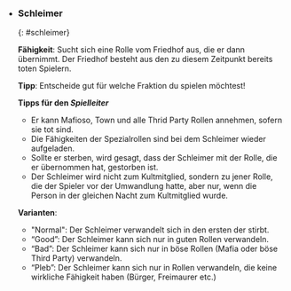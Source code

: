   - ### **Schleimer**
      {: #schleimer}

      **Fähigkeit**: Sucht sich eine Rolle vom Friedhof aus, die er dann übernimmt. Der Friedhof besteht aus den zu diesem Zeitpunkt bereits toten Spielern.

      **Tipp**: Entscheide gut für welche Fraktion du spielen möchtest!

      **Tipps für den *Spielleiter***

      * Er kann Mafioso, Town und alle Thrid Party Rollen annehmen, sofern sie tot sind.
      * Die Fähigkeiten der Spezialrollen sind bei dem Schleimer wieder aufgeladen.
      * Sollte er sterben, wird gesagt, dass der Schleimer mit der Rolle, die er übernommen hat, gestorben ist.
      * Der Schleimer wird nicht zum Kultmitglied, sondern zu jener Rolle, die der Spieler vor der Umwandlung hatte, aber nur, wenn die Person in der gleichen Nacht zum Kultmitglied wurde.
      
      **Varianten**:

      * "Normal": Der Schleimer verwandelt sich in den ersten der stirbt.
      * “Good”: Der Schleimer kann sich nur in guten Rollen verwandeln.
      * “Bad”: Der Schleimer kann sich nur in böse Rollen (Mafia oder böse Third Party) verwandeln.
      * “Pleb”: Der Schleimer kann sich nur in Rollen verwandeln, die keine wirkliche Fähigkeit haben (Bürger, Freimaurer etc.)
